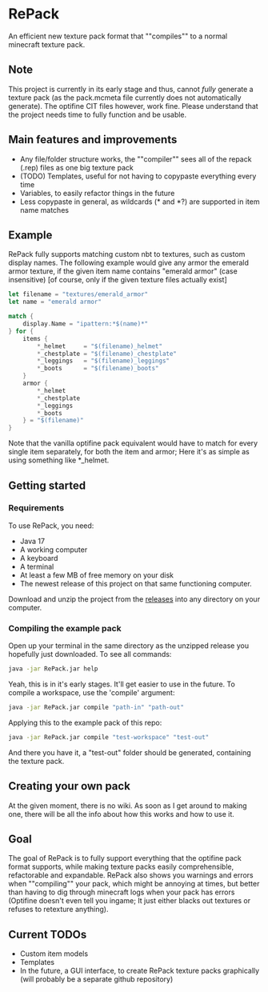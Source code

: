 # RePack
An efficient new texture pack format that ""compiles"" to a normal minecraft texture pack.

## Note
This project is currently in its early stage and thus, cannot *fully* generate a texture pack (as the pack.mcmeta file currently does not automatically generate). The optifine CIT files however, work fine. Please understand that the project needs time to fully function and be usable.

## Main features and improvements
- Any file/folder structure works, the ""compiler"" sees all of the repack (.rep) files as one big texture pack
- (TODO) Templates, useful for not having to copypaste everything every time
- Variables, to easily refactor things in the future
- Less copypaste in general, as wildcards (\* and \*?) are supported in item name matches

## Example
RePack fully supports matching custom nbt to textures, such as custom display names. The following example would give any armor the emerald armor texture,  if the given item name contains "emerald armor" (case insensitive) [of course, only if the given texture files actually exist]
```rs
let filename = "textures/emerald_armor"
let name = "emerald armor"

match {
    display.Name = "ipattern:*$(name)*"
} for {
    items {
        *_helmet     = "$(filename)_helmet"
        *_chestplate = "$(filename)_chestplate"
        *_leggings   = "$(filename)_leggings"
        *_boots      = "$(filename)_boots"
    }
    armor {
        *_helmet
        *_chestplate
        *_leggings
        *_boots
    } = "$(filename)"
}
```
Note that the vanilla optifine pack equivalent would have to match for every single item separately, for both the item and armor; Here it's as simple as using something like \*\_helmet.

## Getting started
### Requirements
To use RePack, you need:
- Java 17
- A working computer
- A keyboard
- A terminal
- At least a few MB of free memory on your disk
- The newest release of this project on that same functioning computer.

Download and unzip the project from the [releases](https://github.com/crxyne/RePack/releases/tag/b0.0.1) into any directory on your computer.

### Compiling the example pack
Open up your terminal in the same directory as the unzipped release you hopefully just downloaded. To see all commands:
```sh
java -jar RePack.jar help
```
Yeah, this is in it's early stages. It'll get easier to use in the future. To compile a workspace, use the 'compile' argument:
```sh
java -jar RePack.jar compile "path-in" "path-out"
```
Applying this to the example pack of this repo:
```sh
java -jar RePack.jar compile "test-workspace" "test-out"
```
And there you have it, a "test-out" folder should be generated, containing the texture pack.

## Creating your own pack
At the given moment, there is no wiki. As soon as I get around to making one, there will be all the info about how this works and how to use it.

## Goal
The goal of RePack is to fully support everything that the optifine pack format supports, while making texture packs easily comprehensible, refactorable and expandable. RePack also shows you warnings and errors when ""compiling"" your pack, which might be annoying at times, but better than having to dig through minecraft logs when your pack has errors (Optifine doesn't even tell you ingame; It just either blacks out textures or refuses to retexture anything).

## Current TODOs
- Custom item models
- Templates
- In the future, a GUI interface, to create RePack texture packs graphically (will probably be a separate github repository)
